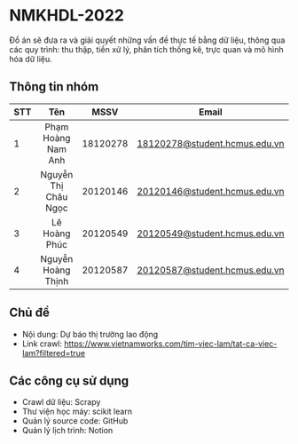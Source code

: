 # NMKHDL-2022
Đồ án sẽ đưa ra và giải quyết những vấn đề thực tế bằng dữ liệu, thông qua các quy trình: thu thập, tiền xử lý, phân tích thống kê, trực quan và mô hình hóa dữ liệu.

## Thông tin nhóm
| STT      | Tên                        |   MSSV           | Email                              |
| ---------|:--------------------------:|:----------------:|:----------------------------------:|
| 1        | Phạm Hoàng Nam Anh         |  18120278        | 18120278@student.hcmus.edu.vn      |
| 2        | Nguyễn Thị Châu Ngọc       |  20120146        | 20120146@student.hcmus.edu.vn      |
| 3        | Lê Hoàng Phúc              |  20120549        | 20120549@student.hcmus.edu.vn      |
| 4        | Nguyễn Hoàng Thịnh         |  20120587        | 20120587@student.hcmus.edu.vn      |

## Chủ đề
- Nội dung: Dự báo thị trường lao động
- Link crawl: https://www.vietnamworks.com/tim-viec-lam/tat-ca-viec-lam?filtered=true

## Các công cụ sử dụng
- Crawl dữ liệu: Scrapy
- Thư viện học máy: scikit learn
- Quản lý source code: GitHub
- Quản lý lịch trình: Notion
